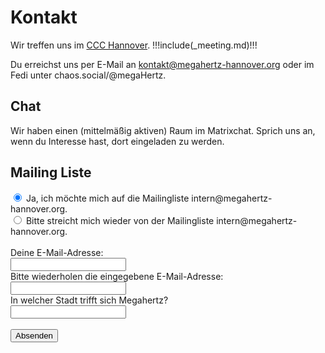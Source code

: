 # Kontakt

Wir treffen uns im
[CCC Hannover]( https://www.openstreetmap.org/search?query=B%C3%BCrgerschule%20Nordstadt%20Hannover#map=19/52.38811/9.71793 ).
!!!include(_meeting.md)!!!

Du erreichst uns per E-Mail an kontakt@megahertz-hannover.org oder
im Fedi unter chaos.social/@megaHertz.

## Chat

Wir haben einen (mittelmäßig aktiven) Raum im Matrixchat. Sprich uns an, wenn du Interesse hast, dort eingeladen zu werden.

## Mailing Liste

<form class="box" id="subscribe" action="http://kundenserver.de/cgi-bin/mailinglist.cgi" method="POST" target="_blank">
  <input checked name="subscribe_r" type="radio" value="subscribe">
  Ja, ich möchte mich auf die Mailingliste intern@megahertz-hannover.org.
  <br/>
  <input name="subscribe_r" type="radio" value="unsubscribe"/>
  Bitte streicht mich wieder von der Mailingliste intern@megahertz-hannover.org.
  <br/>
  <br/>
  Deine E-Mail-Adresse:
  <br/>
  <input maxlength="51" name="mailaccount_r" type="text">
  <br/>
  Bitte wiederholen die eingegebene E-Mail-Adresse:
  <br/>
  <input maxlength="51" name="mailaccount2_r" type="text">
  <br/>
  In welcher Stadt trifft sich Megahertz?
  <br/>
  <input maxlength="100" id="reply" name="reply" type="text">
  <br/>

  <br/>
  <input id="submit" type="SUBMIT" value="Absenden">

  <input name="FBMLNAME" type="hidden" value="intern@megahertz-hannover.org">
  <input name="FBLANG" type="hidden" value="de">
  <input name="FBURLERROR_L" type="hidden" value="http://kundenserver.de/mailinglist/error.de.html">
  <input name="FBURLSUBSCRIBE_L" type="hidden" value="http://kundenserver.de/mailinglist/subscribe.de.html">
  <input name="FBURLUNSUBSCRIBE_L" type="hidden" value="http://kundenserver.de/mailinglist/unsubscribe.de.html">
  <input name="FBURLINVALID_L" type="hidden" value="http://kundenserver.de/mailinglist/invalid.de.html">
</form>

<script>
	let mailForm = document.getElementById('subscribe');	
	mailForm.addEventListener("submit", (event) => { 
		event.preventDefault();
		let test = document.getElementById('reply');
		if(test.value.toLowerCase() === 'hannover') {
			mailForm.submit();
		}
	})
</script>
